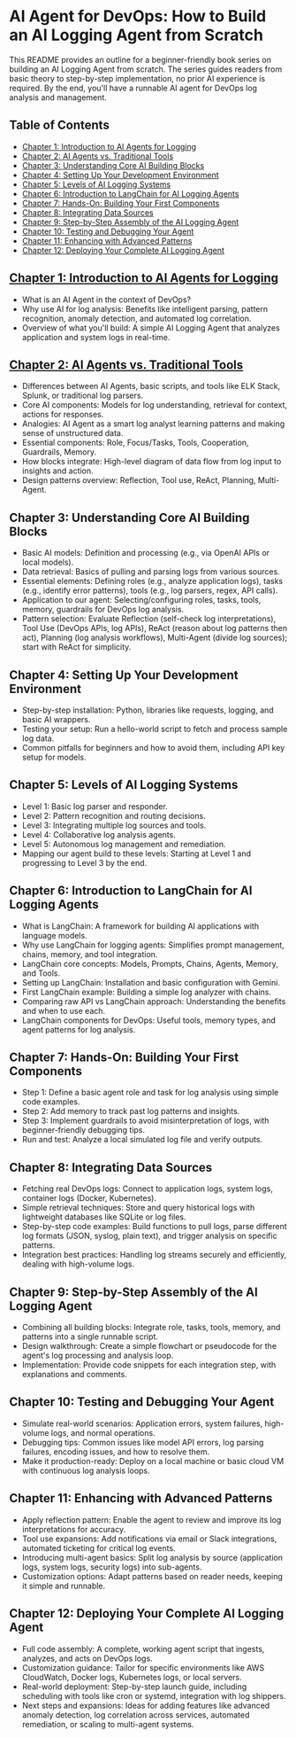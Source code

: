 # AI Agent for DevOps: How to Build an AI Logging Agent from Scratch

This README provides an outline for a beginner-friendly book series on building an AI Logging Agent from scratch. The series guides readers from basic theory to step-by-step implementation, no prior AI experience is required. By the end, you'll have a runnable AI agent for DevOps log analysis and management.

## Table of Contents

- [Chapter 1: Introduction to AI Agents for Logging](#chapter-1-introduction-to-ai-agents-for-logging)
- [Chapter 2: AI Agents vs. Traditional Tools](#chapter-2-key-concepts-ai-agents-vs-traditional-tools)
- [Chapter 3: Understanding Core AI Building Blocks](#chapter-3-understanding-core-ai-building-blocks)
- [Chapter 4: Setting Up Your Development Environment](#chapter-4-setting-up-your-development-environment)
- [Chapter 5: Levels of AI Logging Systems](#chapter-5-levels-of-ai-logging-systems)
- [Chapter 6: Introduction to LangChain for AI Logging Agents](#chapter-6-introduction-to-langchain-for-ai-logging-agents)
- [Chapter 7: Hands-On: Building Your First Components](#chapter-7-hands-on-building-your-first-components)
- [Chapter 8: Integrating Data Sources](#chapter-8-integrating-data-sources)
- [Chapter 9: Step-by-Step Assembly of the AI Logging Agent](#chapter-9-step-by-step-assembly-of-the-ai-logging-agent)
- [Chapter 10: Testing and Debugging Your Agent](#chapter-10-testing-and-debugging-your-agent)
- [Chapter 11: Enhancing with Advanced Patterns](#chapter-11-enhancing-with-advanced-patterns)
- [Chapter 12: Deploying Your Complete AI Logging Agent](#chapter-12-final-project-deploying-your-complete-ai-logging-agent)

## [Chapter 1: Introduction to AI Agents for Logging](./01-introduction-to-ai-agents-for-logging.md)

- What is an AI Agent in the context of DevOps?
- Why use AI for log analysis: Benefits like intelligent parsing, pattern recognition, anomaly detection, and automated log correlation.
- Overview of what you'll build: A simple AI Logging Agent that analyzes application and system logs in real-time.

## [Chapter 2: AI Agents vs. Traditional Tools](./02-ai-agents-vs-traditional-tools.md)

- Differences between AI Agents, basic scripts, and tools like ELK Stack, Splunk, or traditional log parsers.
- Core AI components: Models for log understanding, retrieval for context, actions for responses.
- Analogies: AI Agent as a smart log analyst learning patterns and making sense of unstructured data.
- Essential components: Role, Focus/Tasks, Tools, Cooperation, Guardrails, Memory.
- How blocks integrate: High-level diagram of data flow from log input to insights and action.
- Design patterns overview: Reflection, Tool use, ReAct, Planning, Multi-Agent.

## Chapter 3: Understanding Core AI Building Blocks

- Basic AI models: Definition and processing (e.g., via OpenAI APIs or local models).
- Data retrieval: Basics of pulling and parsing logs from various sources.
- Essential elements: Defining roles (e.g., analyze application logs), tasks (e.g., identify error patterns), tools (e.g., log parsers, regex, API calls).
- Application to our agent: Selecting/configuring roles, tasks, tools, memory, guardrails for DevOps log analysis.
- Pattern selection: Evaluate Reflection (self-check log interpretations), Tool Use (DevOps APIs, log APIs), ReAct (reason about log patterns then act), Planning (log analysis workflows), Multi-Agent (divide log sources); start with ReAct for simplicity.

## Chapter 4: Setting Up Your Development Environment

- Step-by-step installation: Python, libraries like requests, logging, and basic AI wrappers.
- Testing your setup: Run a hello-world script to fetch and process sample log data.
- Common pitfalls for beginners and how to avoid them, including API key setup for models.

## Chapter 5: Levels of AI Logging Systems

- Level 1: Basic log parser and responder.
- Level 2: Pattern recognition and routing decisions.
- Level 3: Integrating multiple log sources and tools.
- Level 4: Collaborative log analysis agents.
- Level 5: Autonomous log management and remediation.
- Mapping our agent build to these levels: Starting at Level 1 and progressing to Level 3 by the end.

## Chapter 6: Introduction to LangChain for AI Logging Agents

- What is LangChain: A framework for building AI applications with language models.
- Why use LangChain for logging agents: Simplifies prompt management, chains, memory, and tool integration.
- LangChain core concepts: Models, Prompts, Chains, Agents, Memory, and Tools.
- Setting up LangChain: Installation and basic configuration with Gemini.
- First LangChain example: Building a simple log analyzer with chains.
- Comparing raw API vs LangChain approach: Understanding the benefits and when to use each.
- LangChain components for DevOps: Useful tools, memory types, and agent patterns for log analysis.

## Chapter 7: Hands-On: Building Your First Components

- Step 1: Define a basic agent role and task for log analysis using simple code examples.
- Step 2: Add memory to track past log patterns and insights.
- Step 3: Implement guardrails to avoid misinterpretation of logs, with beginner-friendly debugging tips.
- Run and test: Analyze a local simulated log file and verify outputs.

## Chapter 8: Integrating Data Sources

- Fetching real DevOps logs: Connect to application logs, system logs, container logs (Docker, Kubernetes).
- Simple retrieval techniques: Store and query historical logs with lightweight databases like SQLite or log files.
- Step-by-step code examples: Build functions to pull logs, parse different log formats (JSON, syslog, plain text), and trigger analysis on specific patterns.
- Integration best practices: Handling log streams securely and efficiently, dealing with high-volume logs.

## Chapter 9: Step-by-Step Assembly of the AI Logging Agent

- Combining all building blocks: Integrate role, tasks, tools, memory, and patterns into a single runnable script.
- Design walkthrough: Create a simple flowchart or pseudocode for the agent's log processing and analysis loop.
- Implementation: Provide code snippets for each integration step, with explanations and comments.

## Chapter 10: Testing and Debugging Your Agent

- Simulate real-world scenarios: Application errors, system failures, high-volume logs, and normal operations.
- Debugging tips: Common issues like model API errors, log parsing failures, encoding issues, and how to resolve them.
- Make it production-ready: Deploy on a local machine or basic cloud VM with continuous log analysis loops.

## Chapter 11: Enhancing with Advanced Patterns

- Apply reflection pattern: Enable the agent to review and improve its log interpretations for accuracy.
- Tool use expansions: Add notifications via email or Slack integrations, automated ticketing for critical log events.
- Introducing multi-agent basics: Split log analysis by source (application logs, system logs, security logs) into sub-agents.
- Customization options: Adapt patterns based on reader needs, keeping it simple and runnable.

## Chapter 12: Deploying Your Complete AI Logging Agent

- Full code assembly: A complete, working agent script that ingests, analyzes, and acts on DevOps logs.
- Customization guidance: Tailor for specific environments like AWS CloudWatch, Docker logs, Kubernetes logs, or local servers.
- Real-world deployment: Step-by-step launch guide, including scheduling with tools like cron or systemd, integration with log shippers.
- Next steps and expansions: Ideas for adding features like advanced anomaly detection, log correlation across services, automated remediation, or scaling to multi-agent systems.